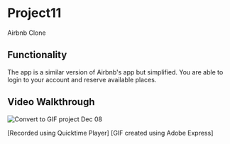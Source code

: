# Project11

Airbnb Clone

## Functionality

The app is a similar version of Airbnb's app but simplified. You are able to login to your account and reserve available places.

## Video Walkthrough

![Convert to GIF project Dec 08](https://github.com/JosephTham/Project11/assets/89259891/544bd633-fd8b-4eed-8e84-7a596bef1b65)

[Recorded using Quicktime Player]
[GIF created using Adobe Express]

